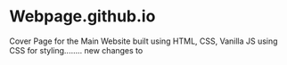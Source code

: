 # Webpage.github.io


Cover Page for the Main Website built using HTML, CSS, Vanilla JS using CSS for styling........
new changes to

